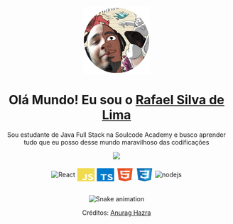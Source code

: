 <div align="center"> <img src="imagem/logo.png" alt="Foto de Perfil"  height="150em" ></div>

<div>
  
  <h1 align="center">
    Olá Mundo! Eu sou o 
    <a href="https://www.linkedin.com/in/rafael-silva-de-lima-5bb664179/">Rafael Silva de Lima </a>
  </h1>
  
  <p align="center">
    Sou estudante de Java Full Stack na Soulcode Academy e busco aprender tudo que eu posso desse mundo maravilhoso das codificações
  </p>
   
</div>

<div align="center">
  <a href="https://github.com/rafaelsilvadelima/rafaelsilvadelima/">
   <!-- <img height="150em" src="https://github-readme-stats.vercel.app/api?username=rafaelsilvadelima&count_private=true&include_all_commits=true&show_icons=true&theme=dracula&hide_border=false&show_owner=true"/>-->
    <img height="150em" src="https://github-readme-stats.vercel.app/api/top-langs/?username=rafaelsilvadelima&theme=dracula&hide_border=false&&layout=compact"/>
  </a>
</div>

<div align="center" valign="top"><br>
  <img align="center" alt="React" height="30" width="40" src="https://upload.wikimedia.org/wikipedia/commons/c/cf/Angular_full_color_logo.svg"> 
  <img align="center" alt="Js" height="30" width="40" src="https://raw.githubusercontent.com/devicons/devicon/master/icons/javascript/javascript-plain.svg">
  <img align="center" alt="Js" height="30" width="40" src="https://raw.githubusercontent.com/devicons/devicon/master/icons/typescript/typescript-plain.svg">
  <img align="center" alt="HTML" height="30" width="40" src="https://raw.githubusercontent.com/devicons/devicon/master/icons/html5/html5-original.svg">
  <img align="center" alt="CSS" height="30" width="40" src="https://raw.githubusercontent.com/devicons/devicon/master/icons/css3/css3-original.svg">
  <img align="center" alt="nodejs" height="30" width="40" src="https://cdn.worldvectorlogo.com/logos/nodejs-icon.svg">
  <!--<img align="center" alt="Wa-Jest" height="30" width="40" src="https://cdn.jsdelivr.net/gh/devicons/devicon/icons/jest/jest-plain.svg"> -->
  <!--<img align="center" alt="git" height="30" width="40" src="https://raw.githubusercontent.com/devicons/devicon/master/icons/git/git-original.svg"> -->
  <!--<img align="center" alt="github" height="35" width="35" src="https://raw.githubusercontent.com/devicons/devicon/master/icons/github/github-original.svg"> -->
  <!--<img align="center" alt="linux" height="30" width="40" src="https://raw.githubusercontent.com/devicons/devicon/master/icons/linux/linux-original.svg"> -->
</div><br>

<div align="center">

  ![Snake animation](https://github.com/rafaelsilvadelima/RAfaBUGENTO/blob/output/github-contribution-grid-snake.svg)
  
</div>

<div align="center">
  <p>Créditos: <a href="https://github.com/anuraghazra/github-readme-stats">Anurag Hazra</a>
